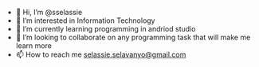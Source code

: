 - 👋 Hi, I’m @sselassie
- 👀 I’m interested in Information Technology
- 🌱 I’m currently learning programming in andriod studio
- 💞️ I’m looking to collaborate on any programming task that will make me learn more
- 📫 How to reach me selassie.selavanyo@gmail.com

<!---
sselassie/sselassie is a ✨ special ✨ repository because its `README.md` (this file) appears on your GitHub profile.
You can click the Preview link to take a look at your changes.
--->
